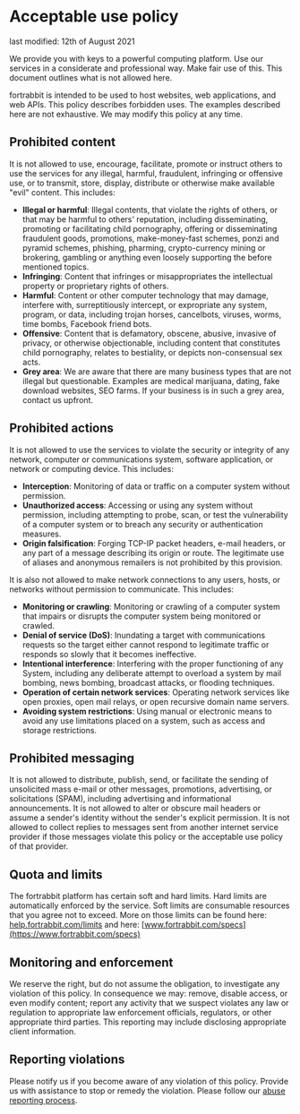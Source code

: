 # Acceptable use policy

last modified: 12th of August 2021

We provide you with keys to a powerful computing platform. Use our services in a considerate and professional way. Make fair use of this. This document outlines what is not allowed here.

fortrabbit is intended to be used to host websites, web applications, and web APIs. This policy describes forbidden uses. The examples described here are not exhaustive. We may modify this policy at any time.

## Prohibited content

It is not allowed to use, encourage, facilitate, promote or instruct others to use the services for any illegal, harmful, fraudulent, infringing or offensive use, or to transmit, store, display, distribute or otherwise make available "evil" content. This includes:

* **Illegal or harmful**: Illegal contents, that violate the rights of others, or that may be harmful to others' reputation, including disseminating, promoting or facilitating child pornography, offering or disseminating fraudulent goods, promotions, make-money-fast schemes, ponzi and pyramid schemes, phishing, pharming, crypto-currency mining or brokering, gambling or anything even loosely supporting the before mentioned topics.
* **Infringing**: Content that infringes or misappropriates the intellectual property or proprietary rights of others.
* **Harmful**: Content or other computer technology that may damage, interfere with, surreptitiously intercept, or expropriate any system, program, or data, including trojan horses, cancelbots, viruses, worms, time bombs, Facebook friend bots.
* **Offensive**: Content that is defamatory, obscene, abusive, invasive of privacy, or otherwise objectionable, including content that constitutes child pornography, relates to bestiality, or depicts non-consensual sex acts.
* **Grey area**: We are aware that there are many business types that are not illegal but questionable. Examples are medical marijuana, dating, fake download websites, SEO farms. If your business is in such a grey area, contact us upfront.

## Prohibited actions

It is not allowed to use the services to violate the security or integrity of any network, computer or communications system, software application, or network or computing device. This includes:

* **Interception**: Monitoring of data or traffic on a computer system without permission.
* **Unauthorized access**: Accessing or using any system without permission, including attempting to probe, scan, or test the vulnerability of a computer system or to breach any security or authentication measures.
* **Origin falsification**: Forging TCP-IP packet headers, e-mail headers, or any part of a message describing its origin or route. The legitimate use of aliases and anonymous remailers is not prohibited by this provision.

It is also not allowed to make network connections to any users, hosts, or networks without permission to communicate. This includes:

* **Monitoring or crawling**: Monitoring or crawling of a computer system that impairs or disrupts the computer system being monitored or crawled.
* **Denial of service (DoS)**: Inundating a target with communications requests so the target either cannot respond to legitimate traffic or responds so slowly that it becomes ineffective.
* **Intentional interference**: Interfering with the proper functioning of any System, including any deliberate attempt to overload a system by mail bombing, news bombing, broadcast attacks, or flooding techniques.
* **Operation of certain network services**: Operating network services like open proxies, open mail relays, or open recursive domain name servers.
* **Avoiding system restrictions**: Using manual or electronic means to avoid any use limitations placed on a system, such as access and storage restrictions.

## Prohibited messaging

It is not allowed to distribute, publish, send, or facilitate the sending of unsolicited mass e-mail or other messages, promotions, advertising, or solicitations (SPAM), including advertising and informational announcements. It is not allowed to alter or obscure mail headers or assume a sender's identity without the sender's explicit permission. It is not allowed to collect replies to messages sent from another internet service provider if those messages violate this policy or the acceptable use policy of that provider.

## Quota and limits

The fortrabbit platform has certain soft and hard limits. Hard limits are automatically enforced by the service. Soft limits are consumable resources that you agree not to exceed. More on those limits can be found here: [help.fortrabbit.com/limits](https://help.fortrabbit.com/limits) and here: [www.fortrabbit.com/specs](https://www.fortrabbit.com/specs)

## Monitoring and enforcement

We reserve the right, but do not assume the obligation, to investigate any violation of this policy. In consequence we may: remove, disable access, or even modify content; report any activity that we suspect violates any law or regulation to appropriate law enforcement officials, regulators, or other appropriate third parties. This reporting may include disclosing appropriate client information.

## Reporting violations

Please notify us if you become aware of any violation of this policy. Provide us with assistance to stop or remedy the violation. Please follow our [abuse reporting process](/vulnerability-reporting).
